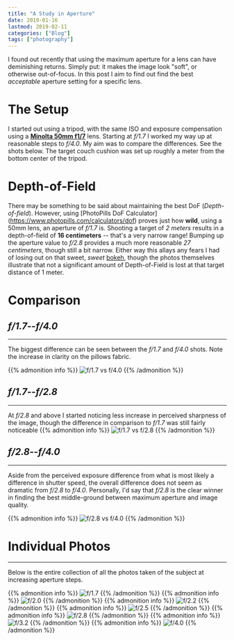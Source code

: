 ```yaml
---
title: "A Study in Aperture"
date: 2019-01-16
lastmod: 2019-02-11
categories: ["Blog"]
tags: ["photography"]
---
```

I found out recently that using the maximum aperture for a lens can have
deminishing returns. Simply put: it makes the image look "soft", or otherwise
out-of-focus. In this post I aim to find out find the best *acceptable* aperture
setting for a specific lens.

<!--more-->

# The Setup
I started out using a tripod, with the same ISO and exposure compensation using
a [**Minolta 50mm f1/7**](https://en.wikipedia.org/wiki/Minolta_AF_50mm_f/1.7)
lens. Starting at *f/1.7* I worked my way up at reasonable steps to *f/4.0*. My
aim was to compare the differences. See the shots below. The target couch
cushion was set up roughly a meter from the bottom center of the tripod.


# Depth-of-Field
There may be something to be said about maintaining the best DoF
(*Depth-of-field*). However, using [PhotoPills DoF Calculator]
(https://www.photopills.com/calculators/dof) proves just how **wild**, using a
50mm lens, an aperture of *f/1.7* is. Shooting a target of *2 meters* results in
a depth-of-field of **16 centimeters** -- that's a very narrow range! Bumping up
the aperture value to *f/2.8* provides a much more reasonable *27 centimeters*,
though still a bit narrow. Either way this allays any fears I had of losing out
on that sweet, *sweet* [bokeh](https://en.wikipedia.org/wiki/Bokeh), though the
photos themselves illustrate that not a significant amount of Depth-of-Field is
lost at that target distance of 1 meter.


# Comparison
## *f/1.7*--*f/4.0*
---
The biggest difference can be seen between the *f/1.7* and *f/4.0* shots. Note
the increase in clarity on the pillows fabric.

{{% admonition info %}}
![f/1.7 vs f/4.0](/img/aperture-study/f17-f40-comp.jpg)
{{% /admonition %}}

## *f/1.7*--*f/2.8*
---
At *f/2.8* and above I started noticing less increase in perceived sharpness of
the image, though the difference in comparison to *f/1.7* was still fairly
noticeable
{{% admonition info %}}
![f/1.7 vs f/2.8](/img/aperture-study/f17-f28-comp.jpg)
{{% /admonition %}}

## *f/2.8*--*f/4.0*
---
Aside from the perceived exposure difference from what is most likely a
difference in shutter speed, the overall difference does not seem as dramatic
from *f/2.8* to *f/4.0*. Personally, I'd say that *f/2.8* is the clear winner in
finding the best middle-ground between maximum aperture and image quality.

{{% admonition info %}}
![f/2.8 vs f/4.0](/img/aperture-study/f28-f40-comp.jpg)
{{% /admonition %}}


# Individual Photos
---
Below is the entire collection of all the photos taken of the subject at
increasing aperture steps.

{{% admonition info %}}
![f/1.7](/img/aperture-study/f17.jpg)
{{% /admonition %}}
{{% admonition info %}}
![f/2.0](/img/aperture-study/f20.jpg)
{{% /admonition %}}
{{% admonition info %}}
![f/2.2](/img/aperture-study/f22.jpg)
{{% /admonition %}}
{{% admonition info %}}
![f/2.5](/img/aperture-study/f25.jpg)
{{% /admonition %}}
{{% admonition info %}}
![f/2.8](/img/aperture-study/f28.jpg)
{{% /admonition %}}
{{% admonition info %}}
![f/3.2](/img/aperture-study/f32.jpg)
{{% /admonition %}}
{{% admonition info %}}
![f/4.0](/img/aperture-study/f40.jpg)
{{% /admonition %}}
